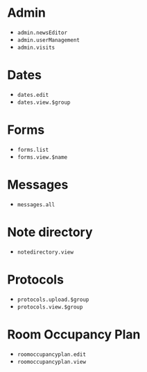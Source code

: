 # Admin

   * `admin.newsEditor`
   * `admin.userManagement`
   * `admin.visits`

# Dates

   * `dates.edit`
   * `dates.view.$group`

# Forms

   * `forms.list`
   * `forms.view.$name`

# Messages

   * `messages.all`

# Note directory

   * `notedirectory.view`

# Protocols

   * `protocols.upload.$group`
   * `protocols.view.$group`

# Room Occupancy Plan

   * `roomoccupancyplan.edit`
   * `roomoccupancyplan.view`